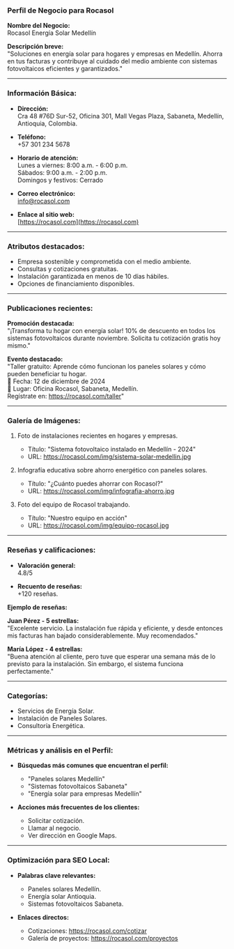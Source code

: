 ### **Perfil de Negocio para Rocasol**

**Nombre del Negocio:**  
Rocasol Energía Solar Medellín

**Descripción breve:**  
"Soluciones en energía solar para hogares y empresas en Medellín. Ahorra en tus facturas y contribuye al cuidado del medio ambiente con sistemas fotovoltaicos eficientes y garantizados."

---

### **Información Básica:**

- **Dirección:**  
    Cra 48 #76D Sur-52, Oficina 301, Mall Vegas Plaza, Sabaneta, Medellín, Antioquia, Colombia.
    
- **Teléfono:**  
    +57 301 234 5678
    
- **Horario de atención:**  
    Lunes a viernes: 8:00 a.m. - 6:00 p.m.  
    Sábados: 9:00 a.m. - 2:00 p.m.  
    Domingos y festivos: Cerrado
    
- **Correo electrónico:**  
    info@rocasol.com
    
- **Enlace al sitio web:**  
    [https://rocasol.com](https://rocasol.com)
    

---

### **Atributos destacados:**

- Empresa sostenible y comprometida con el medio ambiente.
- Consultas y cotizaciones gratuitas.
- Instalación garantizada en menos de 10 días hábiles.
- Opciones de financiamiento disponibles.

---

### **Publicaciones recientes:**

**Promoción destacada:**  
"¡Transforma tu hogar con energía solar! 10% de descuento en todos los sistemas fotovoltaicos durante noviembre. Solicita tu cotización gratis hoy mismo."

**Evento destacado:**  
"Taller gratuito: Aprende cómo funcionan los paneles solares y cómo pueden beneficiar tu hogar.  
📅 Fecha: 12 de diciembre de 2024  
📍 Lugar: Oficina Rocasol, Sabaneta, Medellín.  
Regístrate en: https://rocasol.com/taller"

---

### **Galería de Imágenes:**

1. Foto de instalaciones recientes en hogares y empresas.
    
    - Título: "Sistema fotovoltaico instalado en Medellín - 2024"
    - URL: https://rocasol.com/img/sistema-solar-medellin.jpg
2. Infografía educativa sobre ahorro energético con paneles solares.
    
    - Título: "¿Cuánto puedes ahorrar con Rocasol?"
    - URL: https://rocasol.com/img/infografia-ahorro.jpg
3. Foto del equipo de Rocasol trabajando.
    
    - Título: "Nuestro equipo en acción"
    - URL: https://rocasol.com/img/equipo-rocasol.jpg

---

### **Reseñas y calificaciones:**

- **Valoración general:**  
    4.8/5
    
- **Recuento de reseñas:**  
    +120 reseñas.
    

**Ejemplo de reseñas:**

**Juan Pérez - 5 estrellas:**  
"Excelente servicio. La instalación fue rápida y eficiente, y desde entonces mis facturas han bajado considerablemente. Muy recomendados."

**María López - 4 estrellas:**  
"Buena atención al cliente, pero tuve que esperar una semana más de lo previsto para la instalación. Sin embargo, el sistema funciona perfectamente."

---

### **Categorías:**

- Servicios de Energía Solar.
- Instalación de Paneles Solares.
- Consultoría Energética.

---

### **Métricas y análisis en el Perfil:**

- **Búsquedas más comunes que encuentran el perfil:**
    
    - "Paneles solares Medellín"
    - "Sistemas fotovoltaicos Sabaneta"
    - "Energía solar para empresas Medellín"
- **Acciones más frecuentes de los clientes:**
    
    - Solicitar cotización.
    - Llamar al negocio.
    - Ver dirección en Google Maps.

---

### **Optimización para SEO Local:**

- **Palabras clave relevantes:**
    
    - Paneles solares Medellín.
    - Energía solar Antioquia.
    - Sistemas fotovoltaicos Sabaneta.
- **Enlaces directos:**
    
    - Cotizaciones: https://rocasol.com/cotizar
    - Galería de proyectos: https://rocasol.com/proyectos